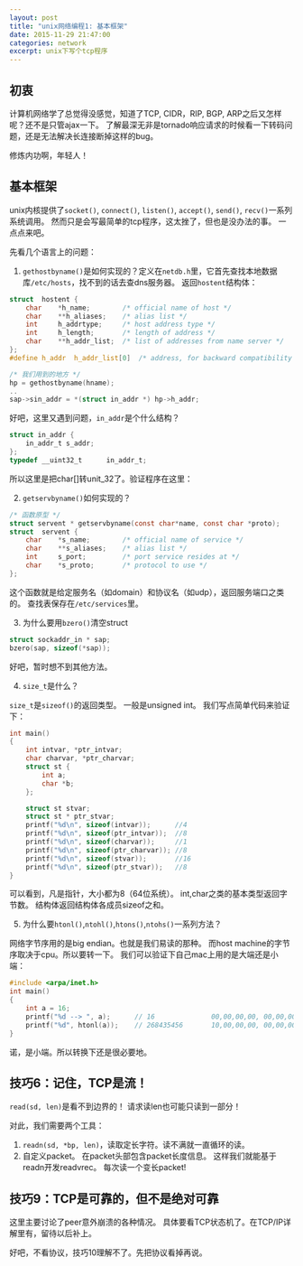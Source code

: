 ```yaml
---
layout: post
title: "unix网络编程1: 基本框架"
date: 2015-11-29 21:47:00
categories: network
excerpt: unix下写个tcp程序
---
```


## 初衷

计算机网络学了总觉得没感觉，知道了TCP, CIDR，RIP, BGP, ARP之后又怎样呢？还不是只管ajax一下。
了解最深无非是tornado响应请求的时候看一下转码问题，还是无法解决长连接断掉这样的bug。

修炼内功啊，年轻人！

## 基本框架

unix内核提供了`socket()`, `connect()`, `listen()`, `accept()`, `send()`, `recv()`一系列系统调用。
然而只是会写最简单的tcp程序，这太挫了，但也是没办法的事。
一点点来吧。

先看几个语言上的问题：

1. `gethostbyname()`是如何实现的？定义在`netdb.h`里，它首先查找本地数据库`/etc/hosts`，找不到的话去查dns服务器。
返回`hostent`结构体：

```c
struct  hostent {
    char    *h_name;        /* official name of host */
    char    **h_aliases;    /* alias list */
    int     h_addrtype;     /* host address type */
    int     h_length;       /* length of address */
    char    **h_addr_list;  /* list of addresses from name server */
};
#define h_addr  h_addr_list[0]  /* address, for backward compatibility */

/* 我们用到的地方 */
hp = gethostbyname(hname);
..
sap->sin_addr = *(struct in_addr *) hp->h_addr;
```

好吧，这里又遇到问题，`in_addr`是个什么结构？

```c
struct in_addr {
    in_addr_t s_addr;
};
typedef __uint32_t      in_addr_t;
```

所以这里是把char[]转unit_32了。验证程序在这里：

2. `getservbyname()`如何实现的？

```c
/* 函数原型 */
struct servent * getservbyname(const char*name, const char *proto);
struct  servent {
    char    *s_name;        /* official name of service */
    char    **s_aliases;    /* alias list */
    int     s_port;         /* port service resides at */
    char    *s_proto;       /* protocol to use */
};
```

这个函数就是给定服务名（如domain）和协议名（如udp），返回服务端口之类的。
查找表保存在`/etc/services`里。

3. 为什么要用`bzero()`清空struct

```c
struct sockaddr_in * sap;
bzero(sap, sizeof(*sap)); 
```

好吧，暂时想不到其他方法。

4. `size_t`是什么？

`size_t`是`sizeof()`的返回类型。
一般是unsigned int。
我们写点简单代码来验证下：

```c
int main()
{
    int intvar, *ptr_intvar;
    char charvar, *ptr_charvar;
    struct st {
        int a;
        char *b;
    };

    struct st stvar;
    struct st * ptr_stvar;
    printf("%d\n", sizeof(intvar));      //4
    printf("%d\n", sizeof(ptr_intvar));  //8
    printf("%d\n", sizeof(charvar));     //1
    printf("%d\n", sizeof(ptr_charvar)); //8
    printf("%d\n", sizeof(stvar));       //16
    printf("%d\n", sizeof(ptr_stvar));   //8
}
```

可以看到，凡是指针，大小都为8（64位系统）。
int,char之类的基本类型返回字节数。
结构体返回结构体各成员sizeof之和。

5. 为什么要`htonl()`,`ntohl()`,`htons()`,`ntohs()`一系列方法？

网络字节序用的是big endian。也就是我们易读的那种。
而host machine的字节序取决于cpu。所以要转一下。
我们可以验证下自己mac上用的是大端还是小端：

```c
#include <arpa/inet.h>
int main()
{
    int a = 16;
    printf("%d --> ", a);      // 16              00,00,00,00, 00,00,00,10
    printf("%d", htonl(a));    // 268435456       10,00,00,00, 00,00,00,00
}
```

诺，是小端。所以转换下还是很必要地。

## 技巧6：记住，TCP是流！

`read(sd, len)`是看不到边界的！
请求读len也可能只读到一部分！

对此，我们需要两个工具：
1. `readn(sd, *bp, len)`，读取定长字符。读不满就一直循环的读。
2. 自定义packet。
在packet头部包含packet长度信息。
这样我们就能基于readn开发readvrec。
每次读一个变长packet!

## 技巧9：TCP是可靠的，但不是绝对可靠

这里主要讨论了peer意外崩溃的各种情况。
具体要看TCP状态机了。在TCP/IP详解里有，留待以后补上。

好吧，不看协议，技巧10理解不了。先把协议看掉再说。